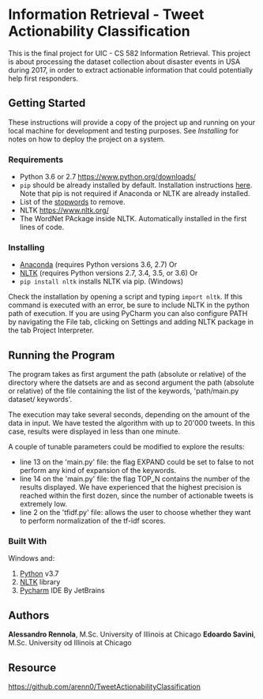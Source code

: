 # Information Retrieval - Tweet Actionability Classification
This is the final project for UIC - CS 582 Information Retrieval. This project is about processing the dataset collection about disaster events in USA during 2017, in order to extract actionable information that could potentially help first responders.

## Getting Started
These instructions will provide a copy of the project up and running on your local machine for development and testing purposes. See _Installing_ for notes on how to deploy the project on a system.

### Requirements
* Python 3.6 or 2.7 https://www.python.org/downloads/
* `pip` should be already installed by default. Installation instructions 
[here](https://www.makeuseof.com/tag/install-pip-for-python/). Note that pip is not required if Anaconda or NLTK are already installed.  
* List of the [stopwords](https://www.dropbox.com/s/5789sj8v07j2id0/stopwords.txt) to remove.
* NLTK https://www.nltk.org/
* The WordNet PAckage inside NLTK. Automatically installed in the first lines of code.

### Installing
* [Anaconda](https://www.anaconda.com/download/) (requires Python versions 3.6, 2.7)
Or
* [NLTK](https://pypi.org/project/nltk/) (requires Python versions 2.7, 3.4, 3.5, or 3.6)
Or
* `pip install nltk` installs NLTK via pip. (Windows)

Check the installation by opening a script and typing `import nltk`. If this command is executed with an error, be sure to include NLTK in the python path of execution. If you are using PyCharm you can also configure PATH by navigating the File tab, clicking on Settings and adding NLTK package in the tab Project Interpreter.

## Running the Program
The program takes as first argument the path (absolute or relative) of the directory where the datsets are and as second argument the path (absolute or relative) of the file containing the list of the keywords, 'path/main.py dataset/ keywords'.

The execution may take several seconds, depending on the amount of the data in input. We have tested the algorithm with up to 20'000 tweets. In this case, results were displayed in less than one minute.

A couple of tunable parameters could be modified to explore the results:
- line 13 on the 'main.py' file: the flag EXPAND could be set to false to not perform any kind of expansion of the keywords.
- line 14 on the 'main.py' file: the flag TOP_N contains the number of the results displayed. We have experienced that the highest precision is reached within the first dozen, since the number of actionable tweets is extremely low.
- line 2 on the 'tfidf.py' file: allows the user to choose whether they want to perform normalization of the tf-idf scores.

### Built With
 Windows and:

1. [Python](https://docs.python.org/3/) v3.7
2. [NLTK](https://www.nltk.org/install.html) library
3. [Pycharm](https://www.jetbrains.com/pycharm/) IDE By JetBrains

## Authors
**Alessandro Rennola**, M.Sc. University of Illinois at Chicago
**Edoardo Savini**, M.Sc. University od Illinois at Chicago

## Resource
https://github.com/arenn0/TweetActionabilityClassification